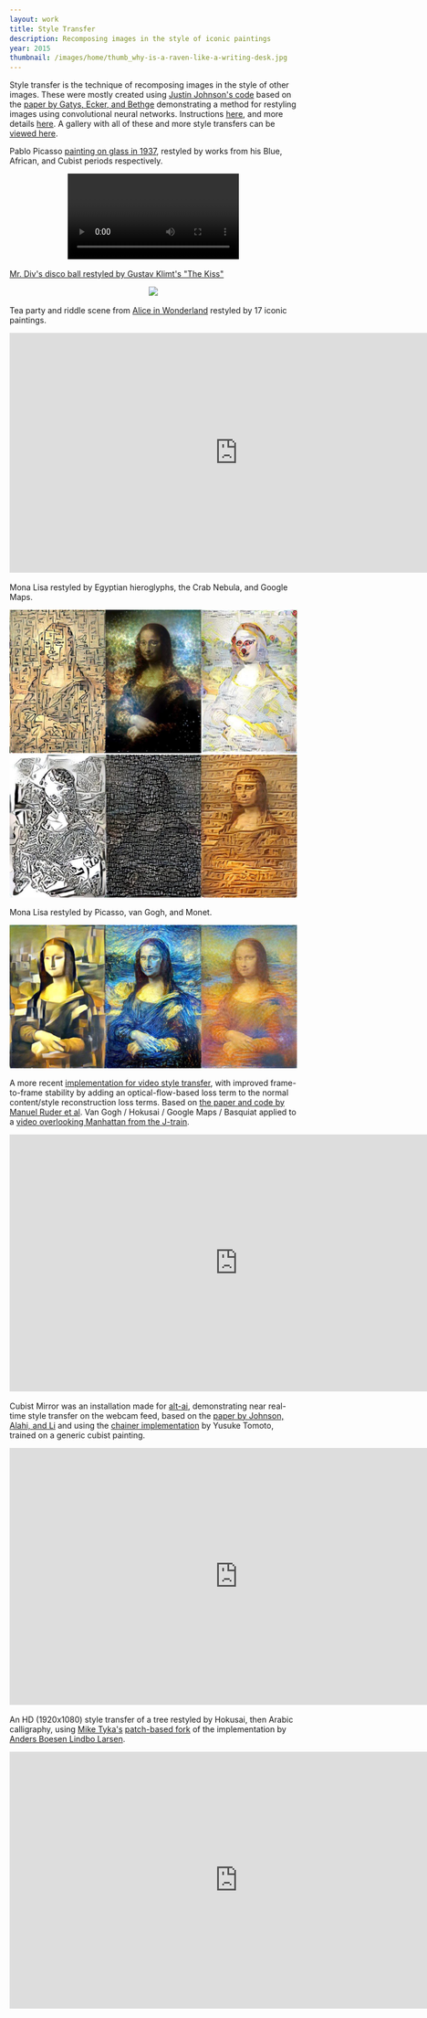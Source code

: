 ```yaml
---
layout: work
title: Style Transfer
description: Recomposing images in the style of iconic paintings
year: 2015
thumbnail: /images/home/thumb_why-is-a-raven-like-a-writing-desk.jpg
---
```



Style transfer is the technique of recomposing images in the style of other images. These were mostly created using [Justin Johnson's code](https://github.com/jcjohnson/neural-style) based on the [paper by Gatys, Ecker, and Bethge](https://arxiv.org/abs/1508.06576) demonstrating a method for restyling images using convolutional neural networks. Instructions [here](https://gist.github.com/genekogan/d61c8010d470e1dbe15d), and more details [here](https://gitxiv.com/posts/jG46ukGod8R7Rdtud/a-neural-algorithm-of-artistic-style). A gallery with all of these and more style transfers can be [viewed here](https://www.flickr.com/photos/genekogan/albums/72157658785675071).

Pablo Picasso [painting on glass in 1937](https://www.youtube.com/watch?v=CkRS3wDg1xU), restyled by works from his Blue, African, and Cubist periods respectively.

<center>
<video autoplay loop>
<source src="/images/style-transfer/picasso-periods.mp4" type="video/mp4">
<source src="/images/style-transfer/picasso-periods.webm" type='video/webm;codecs="vp8, vorbis"'>	
</video>		
</center>

[Mr. Div's disco ball restyled by Gustav Klimt's "The Kiss"](http://mrdiv.tumblr.com/post/48618427039/discosphere) 

<center>
	<img src="/images/style-transfer/mrdiv-klimt.gif" />
</center>

Tea party and riddle scene from [Alice in Wonderland](https://en.wikipedia.org/wiki/Alice_in_Wonderland_(1951_film)) restyled by 17 iconic paintings.

<center><iframe src="https://player.vimeo.com/video/139123754" width="800" height="420" frameborder="0" webkitallowfullscreen mozallowfullscreen allowfullscreen></iframe></center>

Mona Lisa restyled by Egyptian hieroglyphs, the Crab Nebula, and Google Maps.

<center>
	<img src="/images/style-transfer/ml_egypt_crab_maps.jpg" />
</center>
	
<center>
	<img src="/images/style-transfer/ml_texts.jpg" />
</center>
	
Mona Lisa restyled by Picasso, van Gogh, and Monet.

<center>
	<img src="/images/style-transfer/ml_cubist_expressionist_impressionist.jpg" />
</center>

A more recent [implementation for video style transfer](http://github.com/manuelruder/artistic-videos), with improved frame-to-frame stability by adding an optical-flow-based loss term to the normal content/style reconstruction loss terms. Based on [the paper and code by Manuel Ruder et al](http://arxiv.org/abs/1604.08610). Van Gogh / Hokusai / Google Maps / Basquiat applied to a [video overlooking Manhattan from the J-train](http://instagram.com/p/6tBxonA4pw/?taken-by=genekogan).

<center><iframe src="https://player.vimeo.com/video/169493266" width="800" height="450" frameborder="0" webkitallowfullscreen mozallowfullscreen allowfullscreen></iframe></center>

Cubist Mirror was an installation made for [alt-ai](http://www.alt-ai.net), demonstrating near real-time style transfer on the webcam feed, based on the [paper by Johnson, Alahi, and Li](http://arxiv.org/abs/1603.08155) and using the [chainer implementation](https://github.com/yusuketomoto/chainer-fast-neuralstyle) by Yusuke Tomoto, trained on a generic cubist painting.

<center><iframe src="https://player.vimeo.com/video/167910860" width="800" height="450" frameborder="0" webkitallowfullscreen mozallowfullscreen allowfullscreen></iframe></center>

An HD (1920x1080) style transfer of a tree restyled by Hokusai, then Arabic calligraphy, using [Mike Tyka's](http://www.miketyka.com/) [patch-based fork](http://github.com/mtyka/neural_artistic_style) of the implementation by [Anders Boesen Lindbo Larsen](https://github.com/andersbll/neural_artistic_style).

<center><iframe src="https://player.vimeo.com/video/152249976" width="800" height="450" frameborder="0" webkitallowfullscreen mozallowfullscreen allowfullscreen></iframe></center>

